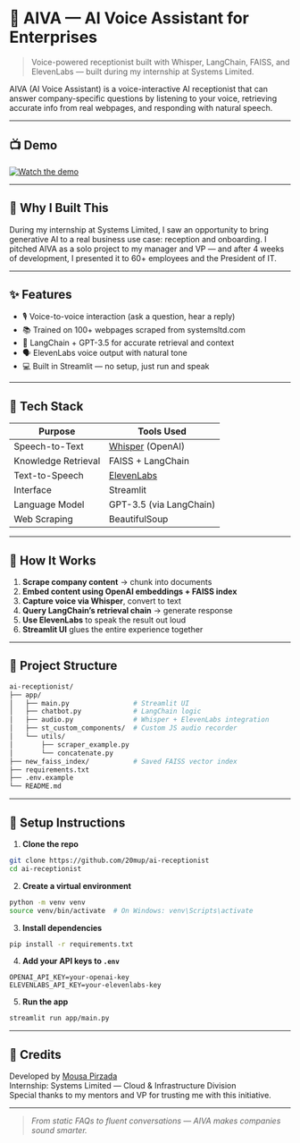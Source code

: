 # 🤖 AIVA — AI Voice Assistant for Enterprises

> Voice-powered receptionist built with Whisper, LangChain, FAISS, and ElevenLabs — built during my internship at Systems Limited.

AIVA (AI Voice Assistant) is a voice-interactive AI receptionist that can answer company-specific questions by listening to your voice, retrieving accurate info from real webpages, and responding with natural speech.

---

## 📺 Demo

[![Watch the demo](https://img.youtube.com/vi/_fyLJ0vlOlo/maxresdefault.jpg)](https://youtu.be/_fyLJ0vlOlo)

---

## 🚀 Why I Built This

During my internship at Systems Limited, I saw an opportunity to bring generative AI to a real business use case: reception and onboarding. I pitched AIVA as a solo project to my manager and VP — and after 4 weeks of development, I presented it to 60+ employees and the President of IT.

---

## ✨ Features

- 🎙️ Voice-to-voice interaction (ask a question, hear a reply)
- 📚 Trained on 100+ webpages scraped from systemsltd.com
- 🧠 LangChain + GPT-3.5 for accurate retrieval and context
- 🗣️ ElevenLabs voice output with natural tone
- 💻 Built in Streamlit — no setup, just run and speak

---

## 🧰 Tech Stack

| Purpose            | Tools Used                        |
|-------------------|------------------------------------|
| Speech-to-Text     | [Whisper](https://github.com/openai/whisper) (OpenAI) |
| Knowledge Retrieval | FAISS + LangChain                |
| Text-to-Speech     | [ElevenLabs](https://www.elevenlabs.io) |
| Interface          | Streamlit                         |
| Language Model     | GPT-3.5 (via LangChain)           |
| Web Scraping       | BeautifulSoup                     |

---

## 🧠 How It Works

1. **Scrape company content** → chunk into documents  
2. **Embed content using OpenAI embeddings + FAISS index**  
3. **Capture voice via Whisper**, convert to text  
4. **Query LangChain’s retrieval chain** → generate response  
5. **Use ElevenLabs** to speak the result out loud  
6. **Streamlit UI** glues the entire experience together

---

## 📁 Project Structure

```bash
ai-receptionist/
├── app/
│   ├── main.py                # Streamlit UI
│   ├── chatbot.py             # LangChain logic
│   ├── audio.py               # Whisper + ElevenLabs integration
│   ├── st_custom_components/  # Custom JS audio recorder
│   └── utils/
│       ├── scraper_example.py
│       └── concatenate.py
├── new_faiss_index/           # Saved FAISS vector index
├── requirements.txt
├── .env.example
└── README.md
```

---

## 📝 Setup Instructions

1. **Clone the repo**
```bash
git clone https://github.com/20mup/ai-receptionist
cd ai-receptionist
```

2. **Create a virtual environment**
```bash
python -m venv venv
source venv/bin/activate  # On Windows: venv\Scripts\activate
```

3. **Install dependencies**
```bash
pip install -r requirements.txt
```

4. **Add your API keys to `.env`**
```
OPENAI_API_KEY=your-openai-key
ELEVENLABS_API_KEY=your-elevenlabs-key
```

5. **Run the app**
```bash
streamlit run app/main.py
```

---

## 🤝 Credits

Developed by [Mousa Pirzada](https://www.linkedin.com/in/mousa-pirzada/)  
Internship: Systems Limited — Cloud & Infrastructure Division  
Special thanks to my mentors and VP for trusting me with this initiative.

---

> _From static FAQs to fluent conversations — AIVA makes companies sound smarter._
